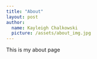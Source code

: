 ```yaml
---
title: "About"
layout: post
author:
  name: Kayleigh Chalkowski
  picture: /assets/about_img.jpg
---
```


This is my about page
